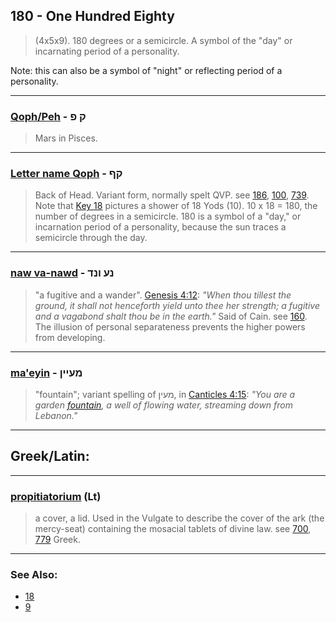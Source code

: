 ## 180 - One Hundred Eighty
> (4x5x9). 180 degrees or a semicircle. A symbol of the "day" or incarnating
period of a personality.

Note: this can also be a symbol of "night" or reflecting period of a personality.

---

### [Qoph/Peh](/keys/Q.P) - ק פ
> Mars in Pisces.

---

### [Letter name Qoph](/keys/QP) - קף
> Back of Head. Variant form, normally spelt QVP. see [186](186), [100](100), [739](739). Note that [Key 18](18) pictures a shower of 18 Yods (10). 10 x 18 = 180, the number of degrees in a semicircle. 180 is a symbol of a "day," or incarnation period of a personality, because the sun traces a semicircle through the day.

---

### [naw va-nawd](/keys/NO.VND) - נע ונד
> "a fugitive and a wander". [Genesis 4:12](http://biblehub.com/genesis/4-12.htm): *"When thou tillest the ground, it shall not henceforth yield unto thee her strength; a fugitive and a vagabond shalt thou be in the earth."* Said of Cain. see [160](160). The illusion of personal separateness prevents the higher powers from developing.

---

### [ma'eyin](/keys/MOIIN) - מעיין
> "fountain"; variant spelling of מעין, in [Canticles 4:15](http://biblehub.com/songs/4-15.htm): *"You are a garden [fountain](/keys/MOIN), a well of flowing water, streaming down from Lebanon."*

---

## Greek/Latin:

---

### [propitiatorium](/latin?word=propitiatorium) (Lt)
> a cover, a lid. Used in the Vulgate to describe the cover of the ark (the mercy-seat) containing the mosacial tablets of divine law. see [700](700), [779](779) Greek.

---

### See Also:

- [18](18)
- [9](9)
